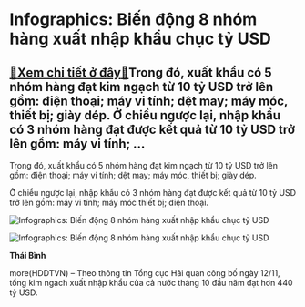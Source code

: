 Infographics: Biến động 8 nhóm hàng xuất nhập khẩu chục tỷ USD
==============================================================

[:gift:Xem chi tiết ở đây:gift:](https://hddtvn.com/infographics-bien-dong-8-nhom-hang-xuat-nhap-khau-chuc-ty-usd/)Trong đó, xuất khẩu có 5 nhóm hàng đạt kim ngạch từ 10 tỷ USD trở lên gồm: điện thoại; máy vi tính; dệt may; máy móc, thiết bị; giày dép. Ở chiều ngược lại, nhập khẩu có 3 nhóm hàng đạt được kết quả từ 10 tỷ USD trở lên gồm: máy vi tính; …
-----------------------------------------------------------------------------------------------------------------------------------------------------------------------------------------------------------------------------------------------


Trong đó, xuất khẩu có 5 nhóm hàng đạt kim ngạch từ 10 tỷ USD trở lên gồm: điện thoại; máy vi tính; dệt may; máy móc, thiết bị; giày dép.


Ở chiều ngược lại, nhập khẩu có 3 nhóm hàng đạt được kết quả từ 10 tỷ USD trở lên gồm: máy vi tính; máy móc thiết bị; điện thoại.





![Infographics: Biến động 8 nhóm hàng xuất nhập khẩu chục tỷ USD](https://hddtvn.com/wp-content/uploads/2021/01/1438_1baa7f160d4f53c27bfd121f0311727e-0.jpg "Infographics: Biến động 8 nhóm hàng xuất nhập khẩu chục tỷ USD")






![Infographics: Biến động 8 nhóm hàng xuất nhập khẩu chục tỷ USD](https://hddtvn.com/wp-content/uploads/2021/01/1443_1baa7f160d4f53c27bfd121f0311727e-1.jpg "Infographics: Biến động 8 nhóm hàng xuất nhập khẩu chục tỷ USD")




**Thái Bình**



more(HDDTVN) – Theo thông tin Tổng cục Hải quan công bố ngày 12/11, tổng kim ngạch xuất nhập khẩu của cả nước tháng 10 đầu năm đạt hơn 440 tỷ USD.

